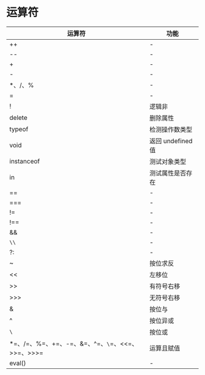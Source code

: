 # 运算符

| 运算符                                    | 功能             |
|----------------------------------------|----------------|
| ++                                     | -              |
| --                                     | -              |
| +                                      | -              |
| -                                      | -              |
| *、/、%                                  | -              |
| =                                      | -              |
| !                                      | 逻辑非            |
| delete                                 | 删除属性           |
| typeof                                 | 检测操作数类型        |
| void                                   | 返回 undefined 值 |
| instanceof                             | 测试对象类型         |
| in                                     | 测试属性是否存在       |
| ==                                     | -              |
| ===                                    | -              |
| !=                                     | -              |
| !==                                    | -              |
| &&                                     | -              |
| `\\`                                   | -              |
| ?:                                     | -              |
| ~                                      | 按位求反           |
| <<                                     | 左移位            |
| >>                                     | 有符号右移          |
| >>>                                    | 无符号右移          |
| &                                      | 按位与            |
| ^                                      | 按位异或           |
| `\`                                    | 按位或            |
| *=、/=、%=、+=、-=、&=、^=、`\`=、<<=、>>=、>>>= | 运算且赋值          |
| eval()                                 | -              |
